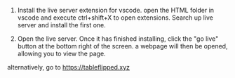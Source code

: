 1. Install the live server extension for vscode.
    open the HTML folder in vscode and execute ctrl+shift+X to open extensions. 
    Search up live server and install the first one.

2. Open the live server.
    Once it has finished installing, click the "go live" button at the bottom right of the screen.
    a webpage will then be opened, allowing you to view the page.

alternatively, go to https://tableflipped.xyz